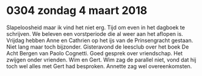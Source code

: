 # 0304 zondag 4 maart 2018

Slapeloosheid maar ik vind het niet erg. Tijd om even in het dagboek te schrijven. We beleven een vorstperiode die al weer aan het aflopen is. Vrijdag hebben Anne en Cathrien op het ijs van de Prinsengracht gestaan. Niet lang maar toch bijzonder. Gisteravond de leesclub over het boek De Acht Bergen van Paolo Cognetti. Goed gesprek over vriendschap. Het zwijgen onder vrienden. Wim en Gert. Wim zag de parallel niet, vond dat hij toch wel alles met Gert had besproken. Annette zag wel overeenkomsten.